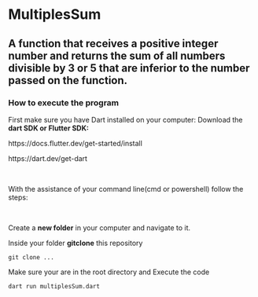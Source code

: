 <h1>MultiplesSum</h1> 
<h2>A function that receives a positive integer number and returns the sum of all numbers divisible by 3 or 5 that are inferior to the number passed on the function.</h2>

<h3>How to execute the program</h3>

First make sure you have Dart installed on your computer:
Download the <b>dart SDK or Flutter SDK:</b>
<p>https://docs.flutter.dev/get-started/install</p>
<p>https://dart.dev/get-dart</p>

<br>

<p>With the assistance of your command line(cmd or powershell) follow the steps:</p>
<br>
<p>Create a <b>new folder</b> in your computer and navigate to it.</p>
<p>Inside your folder <b>gitclone</b> this repository</p>
<code>git clone ...</code>

<p>Make sure your are in the root directory and Execute the code</p>

<code>dart run multiplesSum.dart</code>





